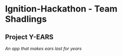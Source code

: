 # Ignition-Hackathon - Team Shadlings
## Project  Y-EARS 
*An app that makes ears last for years*


